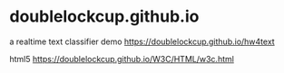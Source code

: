 # doublelockcup.github.io

a realtime text classifier demo
https://doublelockcup.github.io/hw4text

html5
https://doublelockcup.github.io/W3C/HTML/w3c.html

